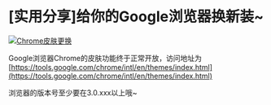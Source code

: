 # [实用分享]给你的Google浏览器换新装~

[![Chrome皮肤更换](https://attachment.soulteary.com/2009/08/06/2009-08-06_023400.png "Chrome皮肤更换")](https://attachment.soulteary.com/2009/08/06/2009-08-06_023400.png)

Google浏览器Chrome的皮肤功能终于正常开放，访问地址为[https://tools.google.com/chrome/intl/en/themes/index.html](https://tools.google.com/chrome/intl/en/themes/index.html) 

浏览器的版本号至少要在3.0.xxx以上哦~

